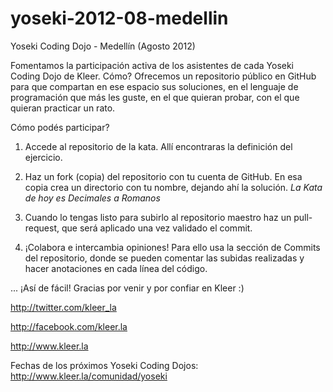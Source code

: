 yoseki-2012-08-medellin
=======================

Yoseki Coding Dojo - Medellín (Agosto 2012)

Fomentamos la participación activa de los asistentes de cada Yoseki Coding Dojo de Kleer. Cómo? Ofrecemos un repositorio público en GitHub para que compartan en ese espacio sus soluciones, en el lenguaje de programación que más les guste, en el que quieran probar, con el que quieran practicar un rato.

Cómo podés participar?

1) Accede al repositorio de la kata. Allí encontraras la definición del ejercicio.

2) Haz un fork (copia) del repositorio con tu cuenta de GitHub. En esa copia crea un directorio con tu nombre, dejando ahí la solución. *La Kata de hoy es Decimales a Romanos*

3) Cuando lo tengas listo para subirlo al repositorio maestro haz un pull-request, que será aplicado una vez validado el commit.

4) ¡Colabora e intercambia opiniones! Para ello usa la sección de Commits del repositorio, donde se pueden comentar las subidas realizadas y hacer anotaciones en cada línea del código.

... ¡Así de fácil! Gracias por venir y por confiar en Kleer :)

http://twitter.com/kleer_la

http://facebook.com/kleer.la

http://www.kleer.la


Fechas de los próximos Yoseki Coding Dojos: http://www.kleer.la/comunidad/yoseki
